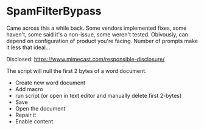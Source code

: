 # SpamFilterBypass

Came across this a while back. Some vendors implemented fixes, some haven't, some said it's a non-issue, some weren't tested. Obivously, can depend on configuration of product you're facing. Number of prompts make it less that ideal...

Disclosed: https://www.mimecast.com/responsible-disclosure/

The script will null the first 2 bytes of a word document. 

- Create new word document
- Add macro
- run script (or open in text editor and manually delete first 2-bytes)
- Save
- Open the document
- Repair it
- Enable content
